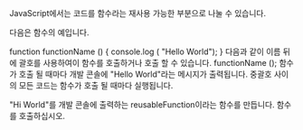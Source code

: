 
JavaScript에서는 코드를 함수라는 재사용 가능한 부분으로 나눌 수 있습니다.

다음은 함수의 예입니다.

function functionName () {
  console.log ( "Hello World");
}
다음과 같이 이름 뒤에 괄호를 사용하여이 함수를 호출하거나 호출 할 수 있습니다. functionName (); 함수가 호출 될 때마다 개발 콘솔에 "Hello World"라는 메시지가 출력됩니다. 중괄호 사이의 모든 코드는 함수가 호출 될 때마다 실행됩니다.

"Hi World"를 개발 콘솔에 출력하는 reusableFunction이라는 함수를 만듭니다.
함수를 호출하십시오.